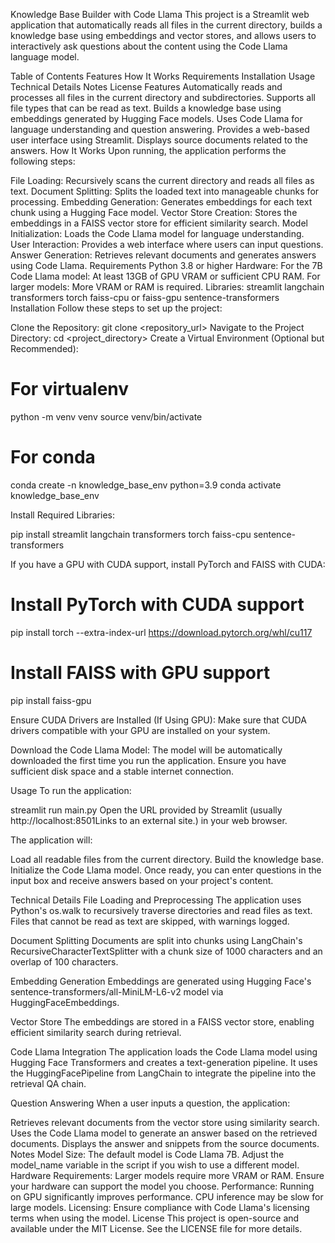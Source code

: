 Knowledge Base Builder with Code Llama
This project is a Streamlit web application that automatically reads all files in the current directory, builds a knowledge base using embeddings and vector stores, and allows users to interactively ask questions about the content using the Code Llama language model.

Table of Contents
Features
How It Works
Requirements
Installation
Usage
Technical Details
Notes
License
Features
Automatically reads and processes all files in the current directory and subdirectories.
Supports all file types that can be read as text.
Builds a knowledge base using embeddings generated by Hugging Face models.
Uses Code Llama for language understanding and question answering.
Provides a web-based user interface using Streamlit.
Displays source documents related to the answers.
How It Works
Upon running, the application performs the following steps:

File Loading: Recursively scans the current directory and reads all files as text.
Document Splitting: Splits the loaded text into manageable chunks for processing.
Embedding Generation: Generates embeddings for each text chunk using a Hugging Face model.
Vector Store Creation: Stores the embeddings in a FAISS vector store for efficient similarity search.
Model Initialization: Loads the Code Llama model for language understanding.
User Interaction: Provides a web interface where users can input questions.
Answer Generation: Retrieves relevant documents and generates answers using Code Llama.
Requirements
Python 3.8 or higher
Hardware:
For the 7B Code Llama model: At least 13GB of GPU VRAM or sufficient CPU RAM.
For larger models: More VRAM or RAM is required.
Libraries:
streamlit
langchain
transformers
torch
faiss-cpu or faiss-gpu
sentence-transformers
Installation
Follow these steps to set up the project:

Clone the Repository:
git clone <repository_url>
Navigate to the Project Directory:
cd <project_directory>
Create a Virtual Environment (Optional but Recommended):

# For virtualenv
python -m venv venv
source venv/bin/activate

# For conda
conda create -n knowledge_base_env python=3.9
conda activate knowledge_base_env
            
Install Required Libraries:

pip install streamlit langchain transformers torch faiss-cpu sentence-transformers
            
If you have a GPU with CUDA support, install PyTorch and FAISS with CUDA:


# Install PyTorch with CUDA support
pip install torch --extra-index-url https://download.pytorch.org/whl/cu117

# Install FAISS with GPU support
pip install faiss-gpu
            
Ensure CUDA Drivers are Installed (If Using GPU):
Make sure that CUDA drivers compatible with your GPU are installed on your system.

Download the Code Llama Model:
The model will be automatically downloaded the first time you run the application. Ensure you have sufficient disk space and a stable internet connection.

Usage
To run the application:

streamlit run main.py
Open the URL provided by Streamlit (usually http://localhost:8501Links to an external site.) in your web browser.

The application will:

Load all readable files from the current directory.
Build the knowledge base.
Initialize the Code Llama model.
Once ready, you can enter questions in the input box and receive answers based on your project's content.

Technical Details
File Loading and Preprocessing
The application uses Python's os.walk to recursively traverse directories and read files as text. Files that cannot be read as text are skipped, with warnings logged.

Document Splitting
Documents are split into chunks using LangChain's RecursiveCharacterTextSplitter with a chunk size of 1000 characters and an overlap of 100 characters.

Embedding Generation
Embeddings are generated using Hugging Face's sentence-transformers/all-MiniLM-L6-v2 model via HuggingFaceEmbeddings.

Vector Store
The embeddings are stored in a FAISS vector store, enabling efficient similarity search during retrieval.

Code Llama Integration
The application loads the Code Llama model using Hugging Face Transformers and creates a text-generation pipeline. It uses the HuggingFacePipeline from LangChain to integrate the pipeline into the retrieval QA chain.

Question Answering
When a user inputs a question, the application:

Retrieves relevant documents from the vector store using similarity search.
Uses the Code Llama model to generate an answer based on the retrieved documents.
Displays the answer and snippets from the source documents.
Notes
Model Size: The default model is Code Llama 7B. Adjust the model_name variable in the script if you wish to use a different model.
Hardware Requirements: Larger models require more VRAM or RAM. Ensure your hardware can support the model you choose.
Performance: Running on GPU significantly improves performance. CPU inference may be slow for large models.
Licensing: Ensure compliance with Code Llama's licensing terms when using the model.
License
This project is open-source and available under the MIT License. See the LICENSE file for more details.
